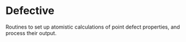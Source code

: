 # Defective

Routines to set up atomistic calculations of point defect properties, and 
process their output.
